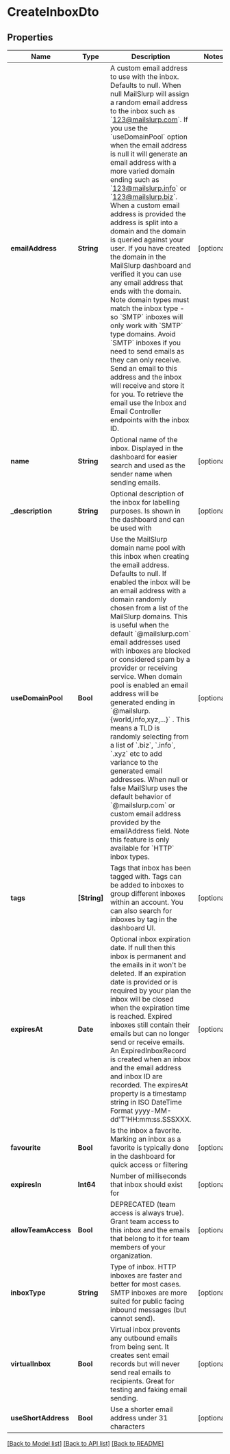 # CreateInboxDto

## Properties
Name | Type | Description | Notes
------------ | ------------- | ------------- | -------------
**emailAddress** | **String** | A custom email address to use with the inbox. Defaults to null. When null MailSlurp will assign a random email address to the inbox such as &#x60;123@mailslurp.com&#x60;. If you use the &#x60;useDomainPool&#x60; option when the email address is null it will generate an email address with a more varied domain ending such as &#x60;123@mailslurp.info&#x60; or &#x60;123@mailslurp.biz&#x60;. When a custom email address is provided the address is split into a domain and the domain is queried against your user. If you have created the domain in the MailSlurp dashboard and verified it you can use any email address that ends with the domain. Note domain types must match the inbox type - so &#x60;SMTP&#x60; inboxes will only work with &#x60;SMTP&#x60; type domains. Avoid &#x60;SMTP&#x60; inboxes if you need to send emails as they can only receive. Send an email to this address and the inbox will receive and store it for you. To retrieve the email use the Inbox and Email Controller endpoints with the inbox ID. | [optional] 
**name** | **String** | Optional name of the inbox. Displayed in the dashboard for easier search and used as the sender name when sending emails. | [optional] 
**_description** | **String** | Optional description of the inbox for labelling purposes. Is shown in the dashboard and can be used with | [optional] 
**useDomainPool** | **Bool** | Use the MailSlurp domain name pool with this inbox when creating the email address. Defaults to null. If enabled the inbox will be an email address with a domain randomly chosen from a list of the MailSlurp domains. This is useful when the default &#x60;@mailslurp.com&#x60; email addresses used with inboxes are blocked or considered spam by a provider or receiving service. When domain pool is enabled an email address will be generated ending in &#x60;@mailslurp.{world,info,xyz,...}&#x60; . This means a TLD is randomly selecting from a list of &#x60;.biz&#x60;, &#x60;.info&#x60;, &#x60;.xyz&#x60; etc to add variance to the generated email addresses. When null or false MailSlurp uses the default behavior of &#x60;@mailslurp.com&#x60; or custom email address provided by the emailAddress field. Note this feature is only available for &#x60;HTTP&#x60; inbox types. | [optional] 
**tags** | **[String]** | Tags that inbox has been tagged with. Tags can be added to inboxes to group different inboxes within an account. You can also search for inboxes by tag in the dashboard UI. | [optional] 
**expiresAt** | **Date** | Optional inbox expiration date. If null then this inbox is permanent and the emails in it won&#39;t be deleted. If an expiration date is provided or is required by your plan the inbox will be closed when the expiration time is reached. Expired inboxes still contain their emails but can no longer send or receive emails. An ExpiredInboxRecord is created when an inbox and the email address and inbox ID are recorded. The expiresAt property is a timestamp string in ISO DateTime Format yyyy-MM-dd&#39;T&#39;HH:mm:ss.SSSXXX. | [optional] 
**favourite** | **Bool** | Is the inbox a favorite. Marking an inbox as a favorite is typically done in the dashboard for quick access or filtering | [optional] 
**expiresIn** | **Int64** | Number of milliseconds that inbox should exist for | [optional] 
**allowTeamAccess** | **Bool** | DEPRECATED (team access is always true). Grant team access to this inbox and the emails that belong to it for team members of your organization. | [optional] 
**inboxType** | **String** | Type of inbox. HTTP inboxes are faster and better for most cases. SMTP inboxes are more suited for public facing inbound messages (but cannot send). | [optional] 
**virtualInbox** | **Bool** | Virtual inbox prevents any outbound emails from being sent. It creates sent email records but will never send real emails to recipients. Great for testing and faking email sending. | [optional] 
**useShortAddress** | **Bool** | Use a shorter email address under 31 characters | [optional] 

[[Back to Model list]](../README#documentation-for-models) [[Back to API list]](../README#documentation-for-api-endpoints) [[Back to README]](../README)


